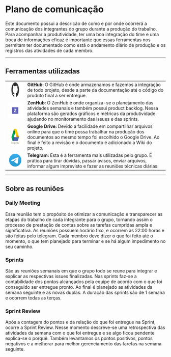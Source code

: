 # Plano de comunicação

Este documento possui a descrição de como e por onde ocorrerá a comunicação dos integrantes do grupo durante a produção 
do trabalho. Para acompanhar a produtividade, ter uma boa integração do time e uma troca de informações eficaz é importante
que essas ferramentas nos permitam ter documentado como está o andamento diário de produção e os registros das atividades 
de cada membro.

---

## Ferramentas utilizadas

| | |
---- | :------ 
![github](../assets/imgs/logo_git.png) | **GitHub:** O GitHub é onde armazenamos e fazemos a integração de todo projeto, desde a parte da documentação até o código do produto final a ser entregue.
![zenhub](../assets/imgs/zenhub_logo.png) | **ZenHub:** O ZenHub é onde organiza-se o planejamento das atividades semanais e também possui product backlog. Nessa plataforma são gerados gráficos e métricas da produtividade ajudando no monitoramento das issues e das sprints.
![drive](../assets/imgs/logo_drive.png)  | **Google Drive:** Devido a facilidade em compartilhar arquivos online para que o time possa trabalhar na produção dos documentos ao mesmo tempo foi escolhido o Google Drive. Ao final é feito a revisão e o documento é adicionado a Wiki do projeto.
![telegram](../assets/imgs/logo_telegram.png) | **Telegram:** Esta é a ferramenta mais utilizadas pelo grupo. É prática para tirar dúvidas, passar avisos, enviar arquivos, informar algum imprevisto e fazer as reuniões técnicas diárias.

---

## Sobre as reuniões

### Daily Meeting

Essa reunião tem o propósito de otimizar a comunicação e transparecer as etapas do trabalho de cada integrante para o grupo,
tornando assim o processo de prestação de contas sobre as tarefas cumpridas ampla e significativa. As reuniões possuem 
horário fixo, e ocorrem às 22:00 horas e são feitas pelo telegram. Cada membro deve dizer o que foi feito até o momento,
o que tem planejado para terminar e se há algum impedimento no seu caminho.

### Sprints

São as reuniões semanais em que o grupo todo se reune para integrar e explicar as respectivas issues finalizadas. Nas sprints 
faz-se a contabilidade dos pontos alcançados pela equipe de acordo com o que foi conseguido ser entregue pronto. Ao final é
planejado as atividades da semana seguinte e as novas duplas. A duração das sprints são de 1 semana e ocorrem todas as terças.


### Sprint Review

Após a contagem do pontos e da relação do que foi entregue na Sprint, ocorre a Sprint Review. Nesse momento descreve-se uma 
retrospectiva das atividades da semana com o que foi entregue e se algo ficou pendente explica-se o porquê. Também levantamos
os pontos positivos, pontos negativos e a melhorar para melhor gerenciamento das tarefas na semana seguinte.









